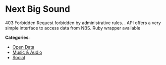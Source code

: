 # Next Big Sound


403 Forbidden Request forbidden by administrative rules. . API offers a very simple interface to access data from NBS. Ruby wrapper available



**Categories**:
- [Open Data](https://github.com/apis-list/apis-list#open-data)
- [Music & Audio](https://github.com/apis-list/apis-list#music-and-audio)
- [Social](https://github.com/apis-list/apis-list#social)






